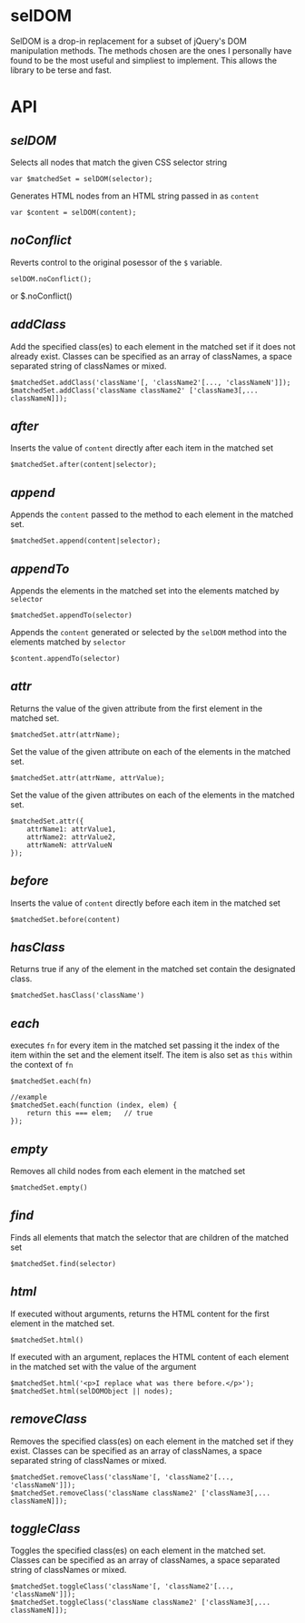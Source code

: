 selDOM
======

SelDOM is a drop-in replacement for a subset of jQuery's DOM manipulation methods. The methods chosen are the ones I personally have found to be the most useful and simpliest to implement. This allows the library to be terse and fast.

API
======

*selDOM*
--------
	
Selects all nodes that match the given CSS selector string

	var $matchedSet = selDOM(selector);

Generates HTML nodes from an HTML string passed in as `content`

	var $content = selDOM(content);


*noConflict*
--------
	
Reverts control to the original posessor of the `$` variable. 

	selDOM.noConflict();
or
	$.noConflict()


*addClass*
---------
Add the specified class(es) to each element in the matched set if it does not already exist. Classes can be specified as an array of classNames, a space separated string of classNames or mixed.

	$matchedSet.addClass('className'[, 'className2'[..., 'classNameN']]);
	$matchedSet.addClass('className className2' ['className3[,... classNameN]]);

*after*
--------
Inserts the value of `content` directly after each item in the matched set

	$matchedSet.after(content|selector);

*append*
--------

Appends the `content` passed to the method to each element in the matched set.
	
	$matchedSet.append(content|selector);


*appendTo*
--------

Appends the elements in the matched set into the elements matched by `selector`
	
	$matchedSet.appendTo(selector)

Appends the `content` generated or selected by the `selDOM` method into the elements matched by `selector`

	$content.appendTo(selector)

*attr*
-----
Returns the value of the given attribute from the first element in the matched set.

	$matchedSet.attr(attrName);

Set the value of the given attribute on each of the elements in the matched set.

	$matchedSet.attr(attrName, attrValue);


Set the value of the given attributes on each of the elements in the matched set.

	$matchedSet.attr({
		attrName1: attrValue1,
		attrName2: attrValue2,
		attrNameN: attrValueN
	});

*before*
--------
Inserts the value of `content` directly before each item in the matched set

	$matchedSet.before(content)

*hasClass*
--------
Returns true if any of the element in the matched set contain the designated class.

	$matchedSet.hasClass('className')

*each*
----
executes `fn` for every item in the matched set passing it the index of the item within the set and the element itself. The item is also set as `this` within the context of `fn`
	
	$matchedSet.each(fn)

	//example
	$matchedSet.each(function (index, elem) {
		return this === elem;	// true
	});

*empty*
-------
Removes all child nodes from each element in the matched set

	$matchedSet.empty()

*find*
-----
Finds all elements that match the selector that are children of the matched set

	$matchedSet.find(selector)

*html*
-------
If executed without arguments, returns the HTML content for the first element in the matched set.

	$matchedSet.html()

If executed with an argument, replaces the HTML content of each element in the matched set with the value of the argument

	$matchedSet.html('<p>I replace what was there before.</p>');
	$matchedSet.html(selDOMObject || nodes);

*removeClass*
---------
Removes the specified class(es) on each element in the matched set if they exist. Classes can be specified as an array of classNames, a space separated string of classNames or mixed.

	$matchedSet.removeClass('className'[, 'className2'[..., 'classNameN']]);
	$matchedSet.removeClass('className className2' ['className3[,... classNameN]]);

*toggleClass*
---------
Toggles the specified class(es) on each element in the matched set. Classes can be specified as an array of classNames, a space separated string of classNames or mixed.

	$matchedSet.toggleClass('className'[, 'className2'[..., 'classNameN']]);
	$matchedSet.toggleClass('className className2' ['className3[,... classNameN]]);
